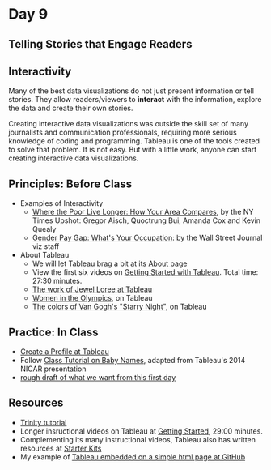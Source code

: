 # Day 9

## Telling Stories that Engage Readers

## Interactivity

Many of the best data visualizations do not just present information or tell stories. They allow readers/viewers to **interact** with the information, explore the data and create their own stories.

Creating interactive data visualizations was outside the skill set of many journalists and communication professionals, requiring more serious knowledge of coding and programming. Tableau is one of the tools created to solve that problem. It is not easy. But with a little work, anyone can start creating interactive data visualizations.

## Principles: Before Class
- Examples of Interactivity
  - [Where the Poor Live Longer: How Your Area Compares](http://www.nytimes.com/interactive/2016/04/11/upshot/where-the-poor-live-longer-how-your-area-compares.html?em_pos=small&emc=edit_up_20160411&nl=upshot&nl_art=1&nlid=724199&ref=headline&te=1&_r=1), by the NY Times Upshot: Gregor Aisch, Quoctrung Bui, Amanda Cox and Kevin Quealy
  - [Gender Pay Gap: What's Your Occupation](http://graphics.wsj.com/gender-pay-gap/): by the Wall Street Journal viz staff
- About Tableau
  - We will let Tableau brag a bit at its [About page](http://www.tableau.com/about)
  - View the first six videos on [Getting Started with Tableau](https://public.tableau.com/en-us/s/resources). Total time: 27:30 minutes.
  - [The work of Jewel Loree at Tableau](https://public.tableau.com/s/profile/jewel.loree#!/)
  - [Women in the Olympics](https://public.tableau.com/s/gallery/women-summer-games?utm_source=feedburner&utm_medium=email&utm_campaign=Feed%3A+VizOfTheDay+%28Viz+of+the+Day+-+Beautiful+Visual+Stories%29), on Tableau
  - [The colors of Van Gogh's "Starry Night"](https://public.tableau.com/s/gallery/colors-starry-night?utm_source=feedburner&utm_medium=email&utm_campaign=Feed%3A+VizOfTheDay+%28Viz+of+the+Day+-+Beautiful+Visual+Stories%29), on Tableau

## Practice: In Class

- [Create a Profile at Tableau](https://public.tableau.com)
- Follow [Class Tutorial on Baby Names](https://github.com/jacklule/DataViz-Syllabus/blob/master/Tableau.md), adapted from Tableau's 2014 NICAR presentation
- [rough draft of what we want from this first day](http://jacklule.github.io/pages/tableau.html)

## Resources
- [Trinity tutorial](https://www.datavizforall.org/chart/scatter-chart-tableau/)
- Longer insructional videos on Tableau at [Getting Started](http://www.tableau.com/learn/training#getting-started), 29:00 minutes.
- Complementing its many instructional videos, Tableau also has written resources at [Starter Kits](http://www.tableau.com/learn/starter-kit)
- My example of [Tableau embedded on a simple html page at GitHub](http://jacklule.github.io/pages/embed-test-Tableau.html)




